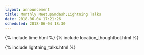 ```yaml
---
layout: announcement
title: Monthly Meetup&mdash;Lightning Talks
date: 2018-06-04 17:21:26
scheduled: 2018-06-04 18:30
---
```


{% include time.html %}
{% include location_thoughtbot.html %}

{% include lightning_talks.html %}
